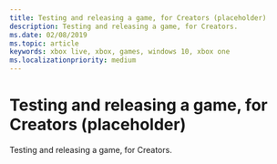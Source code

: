 ```yaml
---
title: Testing and releasing a game, for Creators (placeholder)
description: Testing and releasing a game, for Creators.
ms.date: 02/08/2019
ms.topic: article
keywords: xbox live, xbox, games, windows 10, xbox one
ms.localizationpriority: medium
---
```

# Testing and releasing a game, for Creators (placeholder)

Testing and releasing a game, for Creators.
